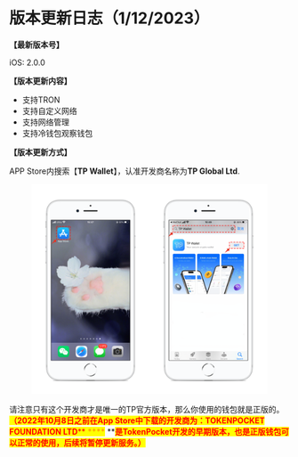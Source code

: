 # 版本更新日志（1/12/2023）

**【最新版本号】**

iOS: 2.0.0

&#x20;

**【版本更新内容】**

* 支持TRON
* 支持自定义网络
* 支持网络管理
* 支持冷钱包观察钱包



**【版本更新方式】**&#x20;

APP Store内搜索【**TP Wallet**】，认准开发商名称为**TP Global Ltd**.

<figure><img src="../../.gitbook/assets/image (1).png" alt=""><figcaption></figcaption></figure>

请注意只有这个开发商才是唯一的TP官方版本，那么你使用的钱包就是正版的。<mark style="color:red;">**（2022年10月8日之前在App Store中下载的开发商为：TOKENPOCKET FOUNDATION LTD**</mark><mark style="color:red;">** **</mark><mark style="color:red;"><mark style="color:orange;">****<mark style="color:orange;"></mark><mark style="color:red;">** **</mark><mark style="color:red;">**是TokenPocket开发的早期版本，也是正版钱包可以正常的使用，后续将暂停更新服务。）**</mark>
